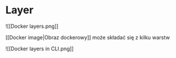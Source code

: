 # Layer
![[Docker layers.png]]

[[Docker image|Obraz dockerowy]] może składać się z kilku warstw

![[Docker layers in CLI.png]]